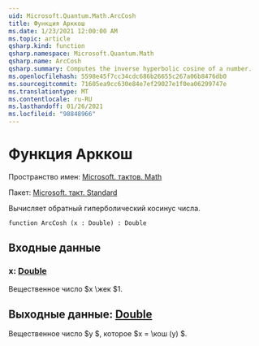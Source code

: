 ```yaml
---
uid: Microsoft.Quantum.Math.ArcCosh
title: Функция Арккош
ms.date: 1/23/2021 12:00:00 AM
ms.topic: article
qsharp.kind: function
qsharp.namespace: Microsoft.Quantum.Math
qsharp.name: ArcCosh
qsharp.summary: Computes the inverse hyperbolic cosine of a number.
ms.openlocfilehash: 5598e45f7cc34cdc686b26655c267a06b8476db0
ms.sourcegitcommit: 71605ea9cc630e84e7ef29027e1f0ea06299747e
ms.translationtype: MT
ms.contentlocale: ru-RU
ms.lasthandoff: 01/26/2021
ms.locfileid: "98848966"
---
```

# <a name="arccosh-function"></a>Функция Арккош

Пространство имен: [Microsoft. тактов. Math](xref:Microsoft.Quantum.Math)

Пакет: [Microsoft. такт. Standard](https://nuget.org/packages/Microsoft.Quantum.Standard)


Вычисляет обратный гиперболический косинус числа.

```qsharp
function ArcCosh (x : Double) : Double
```


## <a name="input"></a>Входные данные

### <a name="x--double"></a>x: [Double](xref:microsoft.quantum.lang-ref.double)

Вещественное число $x \жек $1.



## <a name="output--double"></a>Выходные данные: [Double](xref:microsoft.quantum.lang-ref.double)

Вещественное число $y $, которое $x = \кош (y) $.